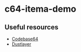 # c64-itema-demo

## Useful resources

* [Codebase64](https://codebase64.org/doku.php?id=start)
* [Dustlayer](https://dustlayer.com)

